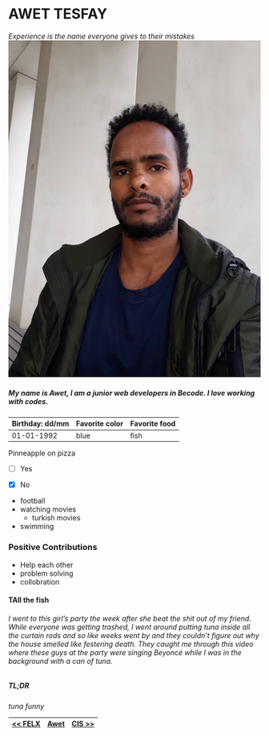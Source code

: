# AWET TESFAY
*Experience is the name everyone gives to their mistakes*
![awet](Awet.jpg)
##### My name is Awet, I am a junior web developers in Becode. I love working with codes. 
| Birthday: dd/mm | Favorite color | Favorite food |
|-----------------|----------------|---------------|
| 01-01-1992 | blue | fish |
Pinneapple on pizza
-[ ] Yes 
-[x] No 



* football
* watching movies
    * turkish movies
* swimming
### Positive Contributions
 * Help each other
 * problem solving 
 * collobration
####  TAll the fish 
###### I went to this girl’s party the week after she beat the shit out of my friend. While everyone was getting trashed, I went around putting tuna inside all the curtain rods and so like weeks went by and they couldn’t figure out why the house smelled like festering death. They caught me through this video where these guys at the party were singing Beyoncé while I was in the background with a can of tuna.

##### TL;DR 
*tuna funny*

| [<< FELX ](https://github.com/Akenaftw/markdown-challenge) |[Awet](https://github.com/awet100/markdown-challenges) |  [CIS >>](https://github.com/Beardificent/markdown-challenge)  |
|-----|-----|----|


